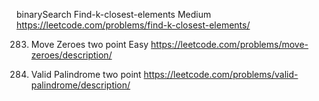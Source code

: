 binarySearch Find-k-closest-elements Medium
https://leetcode.com/problems/find-k-closest-elements/


283. Move Zeroes two point   Easy https://leetcode.com/problems/move-zeroes/description/

125. Valid Palindrome  two point  https://leetcode.com/problems/valid-palindrome/description/
